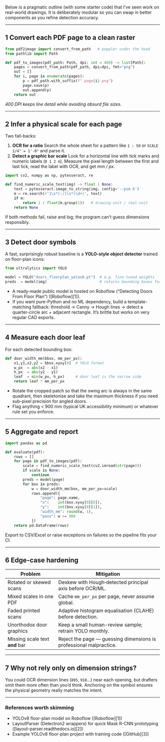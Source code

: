 Below is a pragmatic outline (with some starter code) that I’ve seen work on real-world drawings. It is deliberately modular so you can swap in better components as you refine detection accuracy.

---

## 1 Convert each PDF page to a clean raster

```python
from pdf2image import convert_from_path   # poppler under the hood
from pathlib import Path

def pdf_to_images(pdf_path: Path, dpi: int = 400) -> list[Path]:
    pages = convert_from_path(pdf_path, dpi=dpi, fmt="png")
    out = []
    for i, page in enumerate(pages):
        p = pdf_path.with_suffix(f".page{i}.png")
        page.save(p)
        out.append(p)
    return out
```

*400 DPI keeps line detail while avoiding absurd file sizes.*

---

## 2 Infer a physical scale for each page

Two fall-backs:

1. **OCR for a ratio**
   Search the whole sheet for a pattern like `1 : 50` or `SCALE 1/4" = 1'-0"` and parse it.
2. **Detect a graphic bar scale**
   Look for a horizontal line with tick marks and numeric labels (`0 1 2 m`).  Measure the pixel length between the first and last tick, read the label with OCR, and get *mm / px*.

```python
import cv2, numpy as np, pytesseract, re

def find_numeric_scale_text(img) -> float | None:
    text = pytesseract.image_to_string(img, config='--psm 6')
    m = re.search(r'1\s*[:/]\s*(\d+)', text)
    if m:
        return 1 / float(m.group(1))   # drawing-unit / real-unit
    return None
```

If both methods fail, raise and log; the program can’t guess dimensions responsibly.

---

## 3 Detect door symbols

A fast, surprisingly robust baseline is a **YOLO-style object detector** trained on floor-plan icons:

```python
from ultralytics import YOLO

model = YOLO("doors_floorplan_yolov8.pt")  # e.g. fine-tuned weights
preds  = model(img)                        # returns bounding boxes for doors
```

* A ready-made public model is hosted on Roboflow (“Detecting Doors From Floor Plan”) ([Roboflow][1]).
* If you want pure-Python and no ML dependency, build a template-matching fallback: threshold → Canny → Hough lines → detect a quarter-circle arc + adjacent rectangle.  It’s brittle but works on very regular CAD exports.

---

## 4 Measure each door leaf

For each detected bounding box:

```python
def door_width_mm(bbox, mm_per_px):
    x1,y1,x2,y2 = bbox.xyxy[0]  # YOLO format
    w_px  = abs(x2 - x1)
    h_px  = abs(y2 - y1)
    leaf  = min(w_px, h_px)     # door leaf is the narrow side
    return leaf * mm_per_px
```

* Rotate the cropped patch so that the swing arc is always in the same quadrant, then skeletonise and take the maximum thickness if you need sub-pixel precision for angled doors.
* Flag anything < 900 mm (typical UK accessibility minimum) or whatever rule set you enforce.

---

## 5 Aggregate and report

```python
import pandas as pd

def evaluate(pdf):
    rows = []
    for page in pdf_to_images(pdf):
        scale = find_numeric_scale_text(cv2.imread(str(page)))
        if scale is None:
            continue
        preds = model(page)
        for box in preds:
            w = door_width_mm(box, mm_per_px=scale)
            rows.append({
                "page": page.name,
                "x":    int(box.xyxy[0][0]),
                "y":    int(box.xyxy[0][1]),
                "width_mm": round(w, 1),
                "pass": w >= 900
            })
    return pd.DataFrame(rows)
```

Export to CSV/Excel or raise exceptions on failures so the pipeline fits your CI.

---

## 6 Edge-case hardening

| Problem                        | Mitigation                                                         |
| ------------------------------ | ------------------------------------------------------------------ |
| Rotated or skewed scans        | Deskew with Hough‐detected principal axis before OCR/ML.           |
| Mixed scales in one PDF        | Cache `mm_per_px` per page, never assume global.                   |
| Faded printed scans            | Adaptive histogram equalisation (CLAHE) before detection.          |
| Unorthodox door graphics       | Keep a small human-review sample; retrain YOLO monthly.            |
| Missing scale text **and** bar | Reject the page — guessing dimensions is professional malpractice. |

---

## 7 Why not rely only on dimension strings?

You could OCR dimension lines (`895`, `910`…) near each opening, but drafters omit them more often than you’d think. Anchoring on the symbol ensures the physical geometry really matches the intent.

---

### References worth skimming

* YOLOv8 floor-plan model on Roboflow ([Roboflow][1])
* LayoutParser (Detectron2 wrappers) for quick Mask R-CNN prototyping ([layout-parser.readthedocs.io][2])
* Example YOLOv8 floor-plan project with training code ([GitHub][3])

